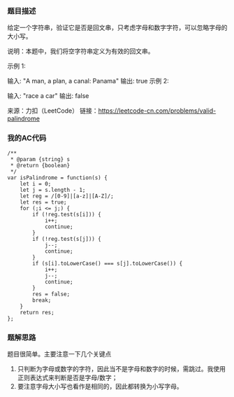 ### 题目描述
给定一个字符串，验证它是否是回文串，只考虑字母和数字字符，可以忽略字母的大小写。

说明：本题中，我们将空字符串定义为有效的回文串。

示例 1:

输入: "A man, a plan, a canal: Panama"
输出: true
示例 2:

输入: "race a car"
输出: false

来源：力扣（LeetCode）
链接：https://leetcode-cn.com/problems/valid-palindrome


### 我的AC代码
```
/**
 * @param {string} s
 * @return {boolean}
 */
var isPalindrome = function(s) {
    let i = 0;
    let j = s.length - 1;
    let reg = /[0-9]|[a-z]|[A-Z]/;
    let res = true;
    for (;i <= j;) {
        if (!reg.test(s[i])) {
            i++;
            continue;
        }
        if (!reg.test(s[j])) {
            j--;
            continue;
        }
        if (s[i].toLowerCase() === s[j].toLowerCase()) {
            i++;
            j--;
            continue;
        }
        res = false;
        break;
    }
    return res;
};
```

### 题解思路
题目很简单。主要注意一下几个关键点
1. 只判断为字母或数字的字符，因此当不是字母和数字的时候，需跳过。我使用正则表达式来判断是否是字母/数字；
2. 要注意字母大小写也看作是相同的，因此都转换为小写字母。
